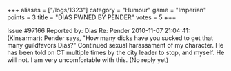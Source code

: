 +++
aliases = ["/logs/1323"]
category = "Humour"
game = "Imperian"
points = 3
title = "DIAS PWNED BY PENDER"
votes = 5
+++

Issue #97166   Reported by: Dias    Re: Pender
2010-11-07 21:04:41: 
(Kinsarmar): Pender says, "How many dicks have you sucked to get that many guildfavors Dias?" Continued sexual harassament of my character. He has been told on CT multiple times by the city leader to stop, and myself. He will not. I am very uncomfortable with this.
(No reply yet)